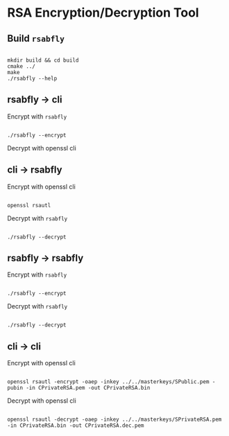 # RSA Encryption/Decryption Tool

## Build `rsabfly`

<pre><code>
mkdir build && cd build
cmake ../
make
./rsabfly --help
</code></pre>

## rsabfly -> cli

Encrypt with `rsabfly`

<pre><code>
./rsabfly --encrypt 
</code></pre>

Decrypt with openssl cli

## cli -> rsabfly
Encrypt with openssl cli

<pre><code>
openssl rsautl
</code></pre>

Decrypt with `rsabfly`
<pre><code>
./rsabfly --decrypt
</code></pre>

## rsabfly -> rsabfly

Encrypt with `rsabfly`
<pre><code>
./rsabfly --encrypt
</code></pre>

Decrypt with `rsabfly`
<pre><code>
./rsabfly --decrypt
</code></pre>

## cli -> cli
Encrypt with openssl cli
<pre><code>
openssl rsautl -encrypt -oaep -inkey ../../masterkeys/SPublic.pem -pubin -in CPrivateRSA.pem -out CPrivateRSA.bin
</code></pre>

Decrypt with openssl cli
<pre><code>
openssl rsautl -decrypt -oaep -inkey ../../masterkeys/SPrivateRSA.pem -in CPrivateRSA.bin -out CPrivateRSA.dec.pem
</code></pre>
